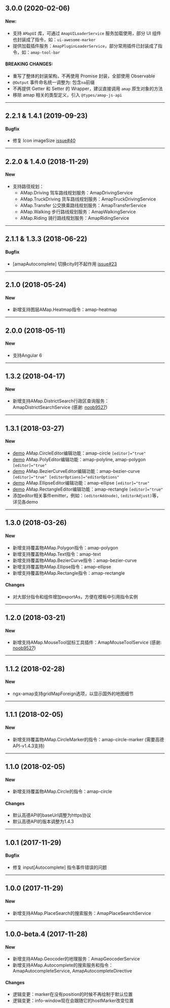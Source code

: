 ## 3.0.0 (2020-02-06)

#### New:
  - 支持 `AMapUI` 库，可通过 `AmapUILoaderService` 服务加载使用，部分 UI 组件也封装成了指令，如：`ui-awesome-marker`
  - 提供加载插件服务：`AmapPluginLoaderService`，部分常用插件已封装成了指令，如：`amap-tool-bar`

#### BREAKING CHANGES:
  - 重写了整体的封装架构，不再使用 Promise 封装，全部使用 Observable
  - `@Output` 事件命名统一调整为: 包含`na`前缀
  - 不再提供 Getter 和 Setter 的 Wrapper，建议直接调用 `amap` 原生对象的方法
  - 移除 amap 相关的类型定义，引入 `@types/amap-js-api`

----

## 2.2.1 & 1.4.1 (2019-09-23)

#### Bugfix
+ 修复 Icon imageSize [issue#40](https://github.com/xieziyu/ngx-amap/issues/40)

----

## 2.2.0 & 1.4.0 (2018-11-29)

#### New
+ 支持路径规划：
  + AMap.Driving 驾车路线规划服务：AmapDrivingService
  + AMap.TruckDriving 货车路线规划服务：AmapTruckDrivingService
  + AMap.Transfer 公交换乘路线规划服务：AmapTransferService
  + AMap.Walking 步行路线规划服务：AmapWalkingService
  + AMap.Riding 骑行路线规划服务：AmapRidingService

----

## 2.1.1 & 1.3.3 (2018-06-22)

#### Bugfix
+ [amapAutocomplete] 切换city时不起作用 [issue#23](https://github.com/xieziyu/ngx-amap/issues/23)

----

## 2.1.0 (2018-05-24)

#### New
+ 新增支持图层AMap.Heatmap指令：amap-heatmap

----

## 2.0.0 (2018-05-11)

#### New
+ 支持Angular 6

----

## 1.3.2 (2018-04-17)

#### New
+ 新增支持AMap.DistrictSearch行政区查询服务：AmapDistrictSearchService (感谢: [noob9527](https://github.com/noob9527))

----

## 1.3.1 (2018-03-27)

#### New
+ [demo](https://xieziyu.github.io/ngx-amap/#/amap-circle/methods) AMap.CircleEditor编辑功能：amap-circle `[editor]="true"`
+ [demo](https://xieziyu.github.io/ngx-amap/#/amap-polyline/methods) AMap.PolyEditor编辑功能：amap-polyline, amap-polygon `[editor]="true"`
+ [demo](https://xieziyu.github.io/ngx-amap/#/amap-bezier-curve/methods) AMap.BezierCurveEditor编辑功能：amap-bezier-curve `[editor]="true" [editorOptions]="editorOptions"`
+ [demo](https://xieziyu.github.io/ngx-amap/#/amap-ellipse/methods) AMap.EllipseEditor编辑功能：amap-ellipse `[editor]="true"`
+ [demo](https://xieziyu.github.io/ngx-amap/#/amap-rectangle/methods) AMap.RectangleEditor编辑功能：amap-rectangle `[editor]="true"`
+ 添加editor相关事件emitter，例如：`(editorAddnode)`, `(editorAdjust)`等，详见各demo

----

## 1.3.0 (2018-03-26)

#### New
+ 新增支持覆盖物AMap.Polygon指令：amap-polygon
+ 新增支持覆盖物AMap.Text指令：amap-text
+ 新增支持覆盖物AMap.BezierCurve指令：amap-bezier-curve
+ 新增支持覆盖物AMap.Ellipse指令：amap-ellipse
+ 新增支持覆盖物AMap.Rectangle指令：amap-rectangle

#### Changes
+ 对大部分指令和组件增加exportAs，方便在模板中引用指令实例

----

## 1.2.0 (2018-03-21)

#### New
+ 新增支持AMap.MouseTool鼠标工具插件：AmapMouseToolService (感谢: [noob9527](https://github.com/noob9527))

----

## 1.1.2 (2018-02-28)

#### New
+ ngx-amap支持gridMapForeign选项，以显示国外的地图细节

----

## 1.1.1 (2018-02-05)

#### New
+ 新增支持覆盖物AMap.CircleMarker的指令：amap-circle-marker (需要高德API-v1.4.3支持)

----

## 1.1.0 (2018-02-05)

#### New
+ 新增支持覆盖物AMap.Circle的指令：amap-circle

#### Changes
+ 默认高德API的baseUrl调整为https协议
+ 默认高德API的版本调整为1.4.3

----

## 1.0.1 (2017-11-29)

#### Bugfix
+ 修复 input[Autocomplete] 指令事件错误的问题

----

## 1.0.0 (2017-11-29)

#### New
+ 新增支持AMap.PlaceSearch的搜索服务：AmapPlaceSearchService

----

## 1.0.0-beta.4 (2017-11-28)

#### New
+ 新增支持AMap.Geocoder的地理服务：AmapGeocoderService
+ 新增支持AMap.Autocomplete的搜索服务和指令：AmapAutocompleteService, AmapAutocompleteDirective

#### Changes
+ 逻辑变更：marker在没有position的时候不再绘制于默认位置
+ 逻辑变更：info-window现在会跟随它的hostMarker改变位置
